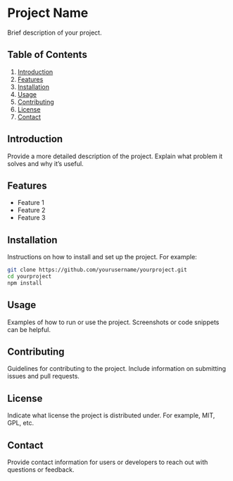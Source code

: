 # Project Name

Brief description of your project.

## Table of Contents
1. [Introduction](#introduction)
2. [Features](#features)
3. [Installation](#installation)
4. [Usage](#usage)
5. [Contributing](#contributing)
6. [License](#license)
7. [Contact](#contact)

## Introduction
Provide a more detailed description of the project. Explain what problem it solves and why it’s useful.

## Features
- Feature 1
- Feature 2
- Feature 3

## Installation
Instructions on how to install and set up the project. For example:

```bash
git clone https://github.com/yourusername/yourproject.git
cd yourproject
npm install
```

## Usage
Examples of how to run or use the project. Screenshots or code snippets can be helpful.

## Contributing
Guidelines for contributing to the project. Include information on submitting issues and pull requests.

## License
Indicate what license the project is distributed under. For example, MIT, GPL, etc.

## Contact
Provide contact information for users or developers to reach out with questions or feedback.